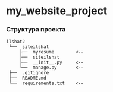 # my_website_project

### Структура проекта
```
ilshat2
 └──  siteilshat
     ├──  myresume        <--  
     ├──  siteilshat 
     ├──  __init__.py     <--
     └──  manage.py       <-- 
 ├──  .gitignore
 ├──  README.md
 └──  requirements.txt    <-- 
```
